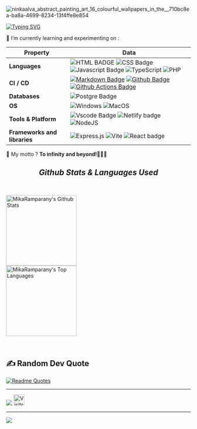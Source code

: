 ![ninkaalva_abstract_painting_art_16_colourful_wallpapers_in_the__710bc8ea-ba8a-4699-8234-13f4ffe8e854](https://github.com/MikaRamparany/MikaRamparany/assets/110556435/5d7085c0-4cfb-42b1-b4a7-8286cc754676)

<!-- mon text de bienvenu -->
[![Typing SVG](https://readme-typing-svg.herokuapp.com?font=Bungee+Spice&size=21&duration=4200&pause=2700&color=F70000&center=true&vCenter=true&multiline=true&random=false&width=1050&height=256&lines=Welcome+to+my+GitHub+profile+;I'm+a+young+full-stack+magician+!;I've+discovered+a+wild+passion+for+coding%2C+;and+web-development+is+my+playground;But%2C+my+heart+leans+a+bit+more+toward+the+front-end+side;I'm+on+an+epic+quest+for+tech+treasures+and+endless+innovation)](https://git.io/typing-svg)

<!-- contact's icones-->


<!-- Social icons section 
<p align="center">
 
  <a href="mika.ramparany@gmail.com"><img width="32px" alt="Gmail" title="Gmail" src="https://i.imgur.com/kKN1KkY.png"/></a>
  &#8287;&#8287;&#8287;&#8287;&#8287;
  <a href="mika.ramparany@gmail.com"><img width="32px" alt="Gmail" title="Gmail" src="https://i.imgur.com/sIwfUci.png"/></a>
  &#8287;&#8287;&#8287;&#8287;&#8287;
<a href="mika.ramparany@gmail.com"><img width="32px" alt="Gmail" title="Gmail" src="https://i.imgur.com/sIwfUci.png"/></a>
  &#8287;&#8287;&#8287;&#8287;&#8287;
  
  
</p> -->

  🌱 I’m currently learning and experimenting on : 
<!-- ![CSS3](https://img.shields.io/badge/css3-%231572B6.svg?style=plastic&logo=css3&logoColor=white) ![HTML5](https://img.shields.io/badge/html5-%23E34F26.svg?style=plastic&logo=html5&logoColor=white) ![JavaScript](https://img.shields.io/badge/javascript-%23323330.svg?style=plastic&logo=javascript&logoColor=%23F7DF1E) ![PHP](https://img.shields.io/badge/php-%23777BB4.svg?style=plastic&logo=php&logoColor=white) -->

<!--   my-skils -->

| Property                                        | Data                                                                                                                                                                                                                                                                                                                                                                                                                                                                                                                                                                                                                                                                                                                                                                                                                                                                                                                                                                                                                                                                                                                                                                                                                                                                                                                                                                                                                                                                                                                                                                                                                                                                                                                                                                                                            |
|-------------------------------------------------|-----------------------------------------------------------------------------------------------------------------------------------------------------------------------------------------------------------------------------------------------------------------------------------------------------------------------------------------------------------------------------------------------------------------------------------------------------------------------------------------------------------------------------------------------------------------------------------------------------------------------------------------------------------------------------------------------------------------------------------------------------------------------------------------------------------------------------------------------------------------------------------------------------------------------------------------------------------------------------------------------------------------------------------------------------------------------------------------------------------------------------------------------------------------------------------------------------------------------------------------------------------------------------------------------------------------------------------------------------------------------------------------------------------------------------------------------------------------------------------------------------------------------------------------------------------------------------------------------------------------------------------------------------------------------------------------------------------------------------------------------------------------------------------------------------------------|
| **Languages**                              | ![HTML BADGE](https://img.shields.io/badge/HTML5-E34F26?style=for-the-badge&logo=html5&logoColor=white) ![CSS Badge](	https://img.shields.io/badge/CSS3-1572B6?style=for-the-badge&logo=css3&logoColor=white) ![Javascript Badge](https://img.shields.io/badge/JavaScript-F7DF1E?style=for-the-badge&logo=javascript&logoColor=black)   ![TypeScript](https://img.shields.io/badge/typescript-%23007ACC.svg?style=for-the-badge&logo=typescript&logoColor=white)   ![PHP](https://img.shields.io/badge/php-%23777BB4.svg?style=for-the-badge&logo=php&logoColor=white)                                                                                                                                                                                                                                                                                                                                                                                                                                                                                                                                                                                                                                                                                                                                                                                                                                                                                                                                                                                                                                                                                                                                                                                                                                                                                                                                                                                                                                                                                                                                                                                                                                                                                                                                                                                                                                                                                                                                                                                                                                                                                                                                                                                                                                                                                                                                                                                                                                                                                                                                                                          |
| **CI / CD**                                     | [![Markdown Badge](https://img.shields.io/badge/-Markdown-2088FF?style=flat&logo=Markdown&logoColor=white)](https://github.com/BEPb/BEPb) [![Github Badge](https://img.shields.io/badge/-Github%20-2088FF?style=flat&logo=Github&logoColor=white)](https://github.com/BEPb/BEPb) [![Github Actions Badge](https://img.shields.io/badge/-Git%20-2088FF?style=flat&logo=Git&logoColor=white)](https://github.com/BEPb/BEPb)                                                                                                                                                                                                                                                                                                                                                                                                                                                                                                                                                                                                                                                                                                                                                                                                                                                                                                                                                                                                                                                                                                                                                                                                                                                                                                                                                                                       |
| **Databases**                                   | ![Postgre Badge](https://img.shields.io/badge/PostgreSQL-316192?style=for-the-badge&logo=postgresql&logoColor=white)                                                                                                                                                                                                                                                                                                                                                                                                                                                                                                                                                                                                                                                                                                                                                                                                                                                                                                                                               |
| **OS**                                          | ![Windows](https://img.shields.io/badge/Windows-0078D6?style=for-the-badge&logo=windows&logoColor=white) ![MacOS](https://img.shields.io/badge/mac%20os-000000?style=for-the-badge&logo=apple&logoColor=white)                                                                                                                                                                                                                                                             |
| **Tools & Platform**                            | ![Vscode Badge](https://img.shields.io/badge/Visual_Studio_Code-0078D4?style=for-the-badge&logo=visual%20studio%20code&logoColor=white)  ![Netlify badge](https://img.shields.io/badge/Netlify-00C7B7?style=for-the-badge&logo=netlify&logoColor=white)  	![NodeJS](https://img.shields.io/badge/node.js-6DA55F?style=for-the-badge&logo=node.js&logoColor=white)                                                                                                                                                                                                                                                                                                                                                                                                                                                                                                                                                                                                                                                                                                                                                                                                                                                                                                                                                                                                                                                                                                                                                                                                                                                                                                            |
| **Frameworks and libraries** | ![Express.js](https://img.shields.io/badge/express.js-%23404d59.svg?style=for-the-badge&logo=express&logoColor=%2361DAFB) ![Vite](https://img.shields.io/badge/vite-%23646CFF.svg?style=for-the-badge&logo=vite&logoColor=white) ![React badge](https://img.shields.io/badge/React-20232A?style=for-the-badge&logo=react&logoColor=61DAFB)  |

 💭 My motto ? **To infinity and beyond!👨🏼‍🚀**

 
 
   
</details>
 </details>
<h2 align='center'><i>Github Stats & Languages Used</i></h2>
</br>

<!-- statistics -->

<p align="center">
    
<a href="https://github.com/anuraghazra/github-readme-stats"><img alt="MikaRamparany's Github Stats" src="https://denvercoder1-github-readme-stats.vercel.app/api/?username=MikaRamparany&show_icons=true&include_all_commits=true&count_private=true&theme=react&hide_border=true&bg_color=1F222E&title_color=F85D7F&icon_color=F8D866" height="192px"/></a>
<br/>
  <a href="https://github.com/anuraghazra/github-readme-stats"><img alt="MikaRamparany's Top Languages" src="https://denvercoder1-github-readme-stats.vercel.app/api/top-langs/?username=MikaRamparany&langs_count=8&layout=compact&theme=react&hide_border=true&bg_color=1F222E&title_color=F85D7F&icon_color=F8D866&hide=Jupyter%20Notebook,Roff" height="192px"/></a>
  <br/>
</p>

</br>

## ✍️ Random Dev Quote

[![Readme Quotes](https://quotes-github-readme.vercel.app/api?type=horizontal&theme=dark)](https://github.com/piyushsuthar/github-readme-quotes)




-----
[![](https://visitcount.itsvg.in/api?id=MikaRamparany&label=Profile%20Views&color=0&icon=3&pretty=true)](https://visitcount.itsvg.in)
<a href="https://visits.dashroshan.com"><img src="https://visits.dashroshan.com/8M7VMPOVfRIDxDdahWbW?label=Visits&shadow=1&shadowOpacity=28&swap=1&labelBGColor=484848&countBGColor=2574ea&labelTextColor=FFFFFF&countTextColor=FFFFFF" alt="Visits Counter Badge" height=30px/></a>

-----
![](https://github.com/MikaRamparany/MikaRamparany/blob/output/github-contribution-grid-snake.svg)
